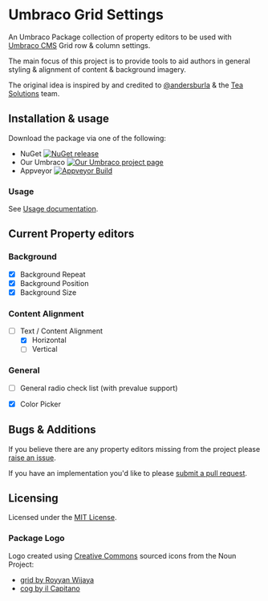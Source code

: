 # Umbraco Grid Settings

An Umbraco Package collection of property editors to be used with [Umbraco CMS](https://github.com/Umbraco/UmbracoCms/) Grid row & column settings.

The main focus of this project is to provide tools to aid authors in general styling & alignment of content & background imagery.

The original idea is inspired by and credited to [@andersburla](https://github.com/andersburla) & the [Tea Solutions](https://teasolutions.net/) team.

## Installation & usage

Download the package via one of the following:

- NuGet [![NuGet release](https://img.shields.io/nuget/v/Our.Umbraco.GridSettings.svg)](https://www.nuget.org/packages/Our.Umbraco.GridSettings)
- Our Umbraco [![Our Umbraco project page](https://img.shields.io/badge/our-umbraco-orange.svg)](https://our.umbraco.org/projects/backoffice-extensions/grid-settings/)
- Appveyor [![Appveyor Build](https://ci.appveyor.com/api/projects/status/wna1x7t9rveb876w?svg=true)](https://ci.appveyor.com/project/jamiepollock/umbraco-grid-settings/build/artifacts)

### Usage

See [Usage documentation](docs/Usage.md).

## Current Property editors

### Background 
- [x] Background Repeat
- [x] Background Position
- [x] Background Size

### Content Alignment
- [ ] Text / Content Alignment
  - [x] Horizontal
  - [ ] Vertical

### General
- [ ] General radio check list (with prevalue support)
- [x] Color Picker


## Bugs & Additions

If you believe there are any property editors missing from the project please [raise an issue](https://github.com/jamiepollock/umbraco-grid-settings/issues/new). 

If you have an implementation you'd like to please [submit a pull request](https://github.com/jamiepollock/umbraco-grid-settings/pull/new/).

## Licensing

Licensed under the [MIT License](https://github.com/jamiepollock/umbraco-grid-settings/blob/master/LICENSE.md).

### Package Logo

Logo created using [Creative Commons](https://creativecommons.org/licenses/by/3.0/) sourced icons from the Noun Project:

 - [grid by Royyan Wijaya](https://thenounproject.com/icon/927539/)
 - [cog by il Capitano](https://thenounproject.com/icon/727175/)